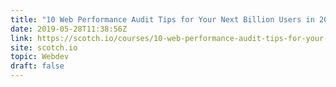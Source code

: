 ```yaml
---
title: "10 Web Performance Audit Tips for Your Next Billion Users in 2018: Art Direction"
date: 2019-05-28T11:38:56Z
link: https://scotch.io/courses/10-web-performance-audit-tips-for-your-next-billion-users-in-2018/art-direction?utm_medium=RSS&utm_source=hune
site: scotch.io
topic: Webdev
draft: false
---
```

